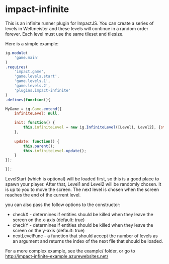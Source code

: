 impact-infinite
===============

This is an infinite runner plugin for ImpactJS.
You can create a series of levels in Weltmeister and these levels will continue in a random order forever.
Each level must use the same tileset and tilesize.

Here is a simple example:

```javascript
ig.module( 
    'game.main' 
)
.requires(
    'impact.game',
    'game.levels.start',
    'game.levels.1',
    'game.levels.2',
    'plugins.impact-infinite'
)
.defines(function(){

MyGame = ig.Game.extend({
    infiniteLevel: null,

    init: function() {
        this.infiniteLevel = new ig.InfiniteLevel([Level1, Level2], {start: LevelStart});
    },
    
    update: function() {
        this.parent();
        this.infiniteLevel.update();
    }
});

});
```

LevelStart (which is optional) will be loaded first, so this is a good place to spawn your player.
After that, Level1 and Level2 will be randomly chosen.
It is up to you to move the screen.  The next level is chosen when the screen reaches the end of the current level.

you can also pass the follow options to the constructor:
* checkX - determines if entities should be killed when they leave the screen on the x-axis (default: true)
* checkY - determines if entities should be killed when they leave the screen on the y-axis (default: true)
* nextLevelFunc - a function that should accept the number of levels as an argument and returns the index of the next file that should be loaded.

For a more complex example, see the example/ folder, or go to http://impact-infinite-example.azurewebsites.net/
